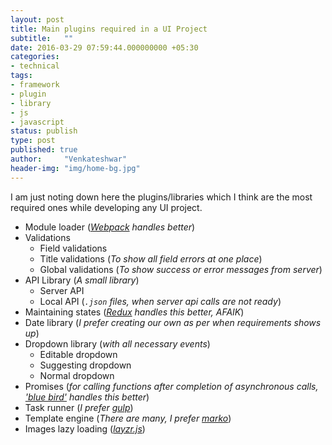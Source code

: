 ```yaml
---
layout: post
title: Main plugins required in a UI Project
subtitle:   ""
date: 2016-03-29 07:59:44.000000000 +05:30
categories:
- technical
tags:
- framework
- plugin
- library
- js
- javascript
status: publish
type: post
published: true
author:     "Venkateshwar"
header-img: "img/home-bg.jpg"
---
```


I am just noting down here the plugins/libraries which I think are the most required ones while developing any UI project.

- Module loader (_[Webpack](https://webpack.github.io/) handles better_)
- Validations
	- Field validations
	- Title validations (_To show all field errors at one place_)
	- Global validations (_To show success or error messages from server_)
- API Library (_A small library_)
	- Server API
	- Local API (_`.json` files, when server api calls are not ready_)
- Maintaining states (_[Redux](https://github.com/reactjs/redux) handles this better, AFAIK_)
- Date library (_I prefer creating our own as per when requirements shows up_)
- Dropdown library (_with all necessary events_)
	- Editable dropdown
	- Suggesting dropdown
	- Normal dropdown
- Promises (_for calling functions after completion of asynchronous calls, ['blue bird'](https://github.com/petkaantonov/bluebird) handles this better_)
- Task runner (_I prefer [gulp](http://gulpjs.com/)_)
- Template engine (_There are many, I prefer [marko](https://github.com/marko-js/marko)_)
- Images lazy loading (_[layzr.js](http://callmecavs.com/layzr.js/)_)
